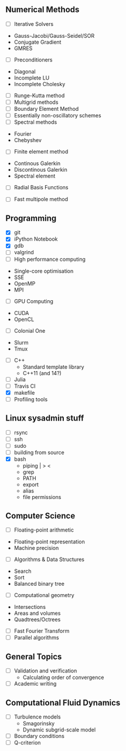 Numerical Methods
-----------------
* [ ] Iterative Solvers
 * Gauss-Jacobi/Gauss-Seidel/SOR
 * Conjugate Gradient
 * GMRES
* [ ] Preconditioners
 * Diagonal
 * Incomplete LU 
 * Incomplete Cholesky
* [ ] Runge-Kutta method
* [ ] Multigrid methods
* [ ] Boundary Element Method
* [ ] Essentially non-oscillatory schemes
* [ ] Spectral methods
 * Fourier
 * Chebyshev 
* [ ] Finite element method
 * Continous Galerkin
 * Discontinous Galerkin
 * Spectral element
* [ ] Radial Basis Functions
* [ ] Fast multipole method




Programming
-----------
* [x] git
* [x] iPython Notebook
* [x] gdb
* [ ] valgrind
* [ ] High performance computing
 * Single-core optimisation
 * SSE
 * OpenMP
 * MPI
* [ ] GPU Computing
 * CUDA
 * OpenCL
* [ ] Colonial One
 * Slurm
 * Tmux
* [ ] C++
  * Standard template library
  * C++11 (and 14?)
* [ ] Julia
* [ ] Travis CI
* [x] makefile
* [ ] Profiling tools

Linux sysadmin stuff
--------------------
* [ ] rsync
* [ ] ssh
* [ ] sudo
* [ ] building from source
* [x] bash
    * piping | > <
    * grep
    * PATH
    * export
    * alias
    * file permissions

Computer Science
----------------
* [ ] Floating-point arithmetic
 * Floating-point representation
 * Machine precision
* [ ] Algorithms & Data Structures
 * Search
 * Sort
 * Balanced binary tree
* [ ] Computational geometry
 * Intersections
 * Areas and volumes
 * Quadtrees/Octrees
* [ ] Fast Fourier Transform
* [ ] Parallel algorithms

General Topics
--------------
* [ ] Validation and verification
  * Calculating order of convergence
* [ ] Academic writing

Computational Fluid Dynamics
----------------------------
* [ ] Turbulence models
  * Smagorinsky
  * Dynamic subgrid-scale model
* [ ] Boundary conditions
* [ ] Q-criterion

